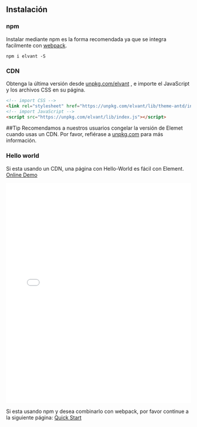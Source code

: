 ## Instalación

### npm

Instalar mediante npm es la forma recomendada ya que se integra facilmente con [webpack](https://webpack.js.org/).

```shell
npm i elvant -S
```

### CDN

Obtenga la última versión desde [unpkg.com/elvant](https://unpkg.com/elvant/) , e importe el JavaScript y los archivos CSS en su página.

```html
<!-- import CSS -->
<link rel="stylesheet" href="https://unpkg.com/elvant/lib/theme-antd/index.css">
<!-- import JavaScript -->
<script src="https://unpkg.com/elvant/lib/index.js"></script>
```

##Tip
Recomendamos a nuestros usuarios congelar la versión de Elemet cuando usas un CDN. Por favor, refiérase a [unpkg.com](https://unpkg.com) para más información.

### Hello world

Si esta usando un CDN, una página con Hello-World es fácil con Element. [Online Demo](https://jsfiddle.net/hzfpyvg6/14/)

<iframe width="100%" height="600" src="//jsfiddle.net/hzfpyvg6/1213/embedded/html,result/" allowpaymentrequest allowfullscreen="allowfullscreen" frameborder="0"></iframe>

Si esta usando npm y desea combinarlo con webpack, por favor continue a la siguiente página: [Quick Start](/#/es/component/quickstart)
